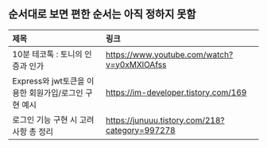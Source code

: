 ## 순서대로 보면 편한 순서는 아직 정하지 못함


|제목|링크|
|:---|:---|
|10분 테코톡 : 토니의 인증과 인가|https://www.youtube.com/watch?v=y0xMXlOAfss|
|Express와 jwt토큰을 이용한 회원가입/로그인 구현 예시|https://im-developer.tistory.com/169|
|로그인 기능 구현 시 고려 사항 총 정리 |https://junuuu.tistory.com/218?category=997278|
